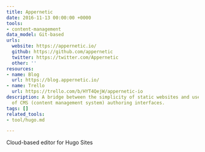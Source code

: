 ```yaml
---
title: Appernetic
date: 2016-11-13 00:00:00 +0000
tools:
- content-management
data_model: Git-based
urls:
  website: https://appernetic.io/
  github: https://github.com/appernetic
  twitter: https://twitter.com/Appernetic
  other: ''
resources:
- name: Blog
  url: https://blog.appernetic.io/
- name: Trello
  url: https://trello.com/b/HYT4QejW/appernetic-io
description: A bridge between the simplicity of static websites and user-friendliness
  of CMS (content management system) authoring interfaces.
tags: []
related_tools:
- tool/hugo.md

---
```

Cloud-based editor for Hugo Sites
